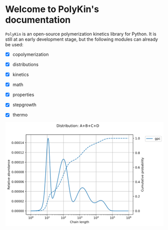 # Welcome to PolyKin's documentation

`PolyKin` is an open-source polymerization kinetics library for Python. It is still at an early
development stage, but the following modules can already be used:

- [x] copolymerization
- [x] distributions
- [x] kinetics
- [x] math
- [x] properties
- [x] stepgrowth
- [x] thermo


<p align="center">
  <img src="blend.svg" width=600 alt="MWD of a polymer blend">
</p>
